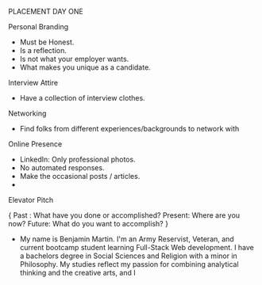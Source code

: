 PLACEMENT DAY ONE

Personal Branding 

- Must be Honest.
- Is a reflection.
- Is not what your employer wants.
- What makes you unique as a candidate.

Interview Attire 
- Have a collection of interview clothes.

Networking
- Find folks from different experiences/backgrounds to network with

Online Presence
- LinkedIn: Only professional photos.
- No automated responses.
- Make the occasional posts / articles.
- 

Elevator Pitch

{ 
    Past : What have you done or accomplished?
    Present: Where are you now?
    Future: What do you want to accomplish?
}

- My name is Benjamin Martin. I'm an Army Reservist, Veteran, and current bootcamp student learning Full-Stack Web development. I have a bachelors degree in Social Sciences and Religion with a minor in Philosophy. My studies reflect my passion for combining analytical thinking and the creative arts, and I 